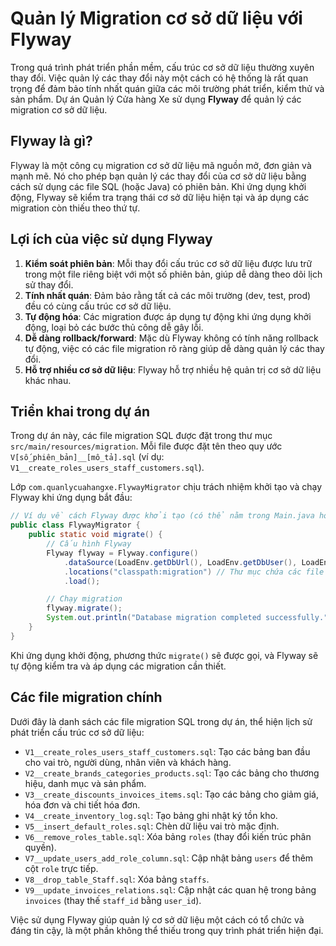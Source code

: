 # Quản lý Migration cơ sở dữ liệu với Flyway

Trong quá trình phát triển phần mềm, cấu trúc cơ sở dữ liệu thường xuyên thay đổi. Việc quản lý các thay đổi này một cách có hệ thống là rất quan trọng để đảm bảo tính nhất quán giữa các môi trường phát triển, kiểm thử và sản phẩm. Dự án Quản lý Cửa hàng Xe sử dụng **Flyway** để quản lý các migration cơ sở dữ liệu.

## Flyway là gì?

Flyway là một công cụ migration cơ sở dữ liệu mã nguồn mở, đơn giản và mạnh mẽ. Nó cho phép bạn quản lý các thay đổi của cơ sở dữ liệu bằng cách sử dụng các file SQL (hoặc Java) có phiên bản. Khi ứng dụng khởi động, Flyway sẽ kiểm tra trạng thái cơ sở dữ liệu hiện tại và áp dụng các migration còn thiếu theo thứ tự.

## Lợi ích của việc sử dụng Flyway

1.  **Kiểm soát phiên bản**: Mỗi thay đổi cấu trúc cơ sở dữ liệu được lưu trữ trong một file riêng biệt với một số phiên bản, giúp dễ dàng theo dõi lịch sử thay đổi.
2.  **Tính nhất quán**: Đảm bảo rằng tất cả các môi trường (dev, test, prod) đều có cùng cấu trúc cơ sở dữ liệu.
3.  **Tự động hóa**: Các migration được áp dụng tự động khi ứng dụng khởi động, loại bỏ các bước thủ công dễ gây lỗi.
4.  **Dễ dàng rollback/forward**: Mặc dù Flyway không có tính năng rollback tự động, việc có các file migration rõ ràng giúp dễ dàng quản lý các thay đổi.
5.  **Hỗ trợ nhiều cơ sở dữ liệu**: Flyway hỗ trợ nhiều hệ quản trị cơ sở dữ liệu khác nhau.

## Triển khai trong dự án

Trong dự án này, các file migration SQL được đặt trong thư mục `src/main/resources/migration`. Mỗi file được đặt tên theo quy ước `V[số_phiên_bản]__[mô_tả].sql` (ví dụ: `V1__create_roles_users_staff_customers.sql`).

Lớp `com.quanlycuahangxe.FlywayMigrator` chịu trách nhiệm khởi tạo và chạy Flyway khi ứng dụng bắt đầu:

```java
// Ví dụ về cách Flyway được khởi tạo (có thể nằm trong Main.java hoặc một lớp cấu hình)
public class FlywayMigrator {
    public static void migrate() {
        // Cấu hình Flyway
        Flyway flyway = Flyway.configure()
            .dataSource(LoadEnv.getDbUrl(), LoadEnv.getDbUser(), LoadEnv.getDbPassword())
            .locations("classpath:migration") // Thư mục chứa các file migration
            .load();

        // Chạy migration
        flyway.migrate();
        System.out.println("Database migration completed successfully.");
    }
}
```

Khi ứng dụng khởi động, phương thức `migrate()` sẽ được gọi, và Flyway sẽ tự động kiểm tra và áp dụng các migration cần thiết.

## Các file migration chính

Dưới đây là danh sách các file migration SQL trong dự án, thể hiện lịch sử phát triển cấu trúc cơ sở dữ liệu:

*   `V1__create_roles_users_staff_customers.sql`: Tạo các bảng ban đầu cho vai trò, người dùng, nhân viên và khách hàng.
*   `V2__create_brands_categories_products.sql`: Tạo các bảng cho thương hiệu, danh mục và sản phẩm.
*   `V3__create_discounts_invoices_items.sql`: Tạo các bảng cho giảm giá, hóa đơn và chi tiết hóa đơn.
*   `V4__create_inventory_log.sql`: Tạo bảng ghi nhật ký tồn kho.
*   `V5__insert_default_roles.sql`: Chèn dữ liệu vai trò mặc định.
*   `V6__remove_roles_table.sql`: Xóa bảng `roles` (thay đổi kiến trúc phân quyền).
*   `V7__update_users_add_role_column.sql`: Cập nhật bảng `users` để thêm cột `role` trực tiếp.
*   `V8__drop_table_Staff.sql`: Xóa bảng `staffs`.
*   `V9__update_invoices_relations.sql`: Cập nhật các quan hệ trong bảng `invoices` (thay thế `staff_id` bằng `user_id`).

Việc sử dụng Flyway giúp quản lý cơ sở dữ liệu một cách có tổ chức và đáng tin cậy, là một phần không thể thiếu trong quy trình phát triển hiện đại.
